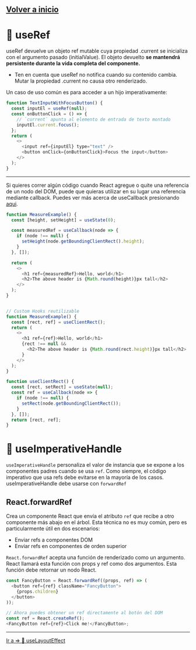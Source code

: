 [Volver a inicio](../../README.md)
---

# 🔗 useRef
useRef devuelve un objeto ref mutable cuya propiedad .current se inicializa con el argumento pasado (initialValue). El objeto devuelto **se mantendrá persistente durante la vida completa del componente.**

- Ten en cuenta que useRef no notifica cuando su contenido cambia. Mutar la propiedad .current no causa otro renderizado. 

Un caso de uso común es para acceder a un hijo imperativamente:
```javascript
function TextInputWithFocusButton() {
  const inputEl = useRef(null);
  const onButtonClick = () => {
    // `current` apunta al elemento de entrada de texto montado
    inputEl.current.focus();
  };
  return (
    <>
      <input ref={inputEl} type="text" />
      <button onClick={onButtonClick}>Focus the input</button>
    </>
  );
}
```
---

Si quieres correr algún código cuando React agregue o quite una referencia de un nodo del DOM, puede que quieras utilizar en su lugar una referencia mediante callback. Puedes ver más acerca de useCallback presionando [aqui](../06-useCallback-useMemo/useCallback-useMemo.md).

```javascript
function MeasureExample() {
  const [height, setHeight] = useState(0);

  const measuredRef = useCallback(node => {
    if (node !== null) {
      setHeight(node.getBoundingClientRect().height);
    }
  }, []);

  return (
    <>
      <h1 ref={measuredRef}>Hello, world</h1>
      <h2>The above header is {Math.round(height)}px tall</h2>
    </>
  );
}


// Custom Hooks reutilizable
function MeasureExample() {
  const [rect, ref] = useClientRect();
  return (
    <>
      <h1 ref={ref}>Hello, world</h1>
      {rect !== null &&
        <h2>The above header is {Math.round(rect.height)}px tall</h2>
      }
    </>
  );
}

function useClientRect() {
  const [rect, setRect] = useState(null);
  const ref = useCallback(node => {
    if (node !== null) {
      setRect(node.getBoundingClientRect());
    }
  }, []);
  return [rect, ref];
}
```

# 🔻 useImperativeHandle

`useImperativeHandle` personaliza el valor de instancia que se expone a los componentes padres cuando se usa `ref`. Como siempre, el código imperativo que usa refs debe evitarse en la mayoría de los casos. useImperativeHandle debe usarse con `forwardRef`

## React.forwardRef
Crea un componente React que envía el atributo `ref` que recibe a otro componente más abajo en el árbol. Esta técnica no es muy común, pero es particularmente útil en dos escenarios:

- Enviar refs a componentes DOM
- Enviar refs en componentes de orden superior

`React.forwardRef` acepta una función de renderizado como un argumento. React llamará esta función con props y ref como dos argumentos. Esta función debe retornar un nodo React.

```javascript
const FancyButton = React.forwardRef((props, ref) => (
  <button ref={ref} className="FancyButton">
    {props.children}
  </button>
));

// Ahora puedes obtener un ref directamente al botón del DOM
const ref = React.createRef();
<FancyButton ref={ref}>Click me!</FancyButton>;
```



---
[Ir a => 🔂 useLayoutEffect](../05-useLayoutEffect/useLayoutEffect.md)